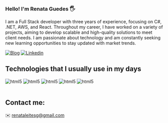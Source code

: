 ### Hello! I'm Renata Guedes 🖐️

I am a Full Stack developer with three years of experience, focusing on C#, .NET, AWS, and React. Throughout my career, I have worked on a variety of projects, aiming to develop scalable and high-quality solutions to meet client needs. I am passionate about technology and am constantly seeking new learning opportunities to stay updated with market trends.

[![Blog](https://img.shields.io/website?label=renatadev.vercel.app&style=for-the-badge&url=https://renatadev.vercel.app/)](https://renatadev.vercel.app/)
[![Linkedin](https://img.shields.io/badge/LinkedIn-0077B5?style=for-the-badge&logo=linkedin&logoColor=white)](www.linkedin.com/in/renata-guedes-dev)

## Technologies that I usually use in my days

<div style="display: inline_block">
    <img align="center" alt="html5" src="https://img.shields.io/badge/.NET-5C2D91?style=for-the-badge&logo=.net&logoColor=white">
    <img align="center" alt="html5" src="https://img.shields.io/badge/C%23-239120?style=for-the-badge&logo=c-sharp&logoColor=white">
    <img align="center" alt="html5" src="https://img.shields.io/badge/React-20232A?style=for-the-badge&logo=react&logoColor=61DAFB">
    <img align="center" alt="html5" src="https://img.shields.io/badge/TypeScript-007ACC?style=for-the-badge&logo=typescript&logoColor=white">
    <img align="center" alt="html5" src="https://img.shields.io/badge/JavaScript-F7DF1E?style=for-the-badge&logo=javascript&logoColor=black">
</div></br>



## Contact me:

✉️ renataleitesg@gmail.com

